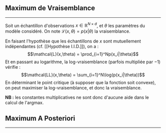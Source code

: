 

## Maximum de Vraisemblance

<hr>

Soit un échantillon d'observations $x\in\mathbb{R}^{N\times d}$, et $\theta$ les paramètres du modèle considéré. On note $\mathcal{L}(x,\theta) = p(x|\theta)$ la vraisemblance.

En faisant l'hypothèse que les échantillons de $x$ sont mutuellement indépendantes (cf. [[Hypothèse I.I.D.]]), on a :
$$\mathcal{L}(x,\theta) = \prod_{i=1}^Np(x_i|\theta)$$
Et en passant au logarithme, la log-vraisemblance (parfois multipliée par $-1$) vérifie :
$$\mathcal{LL}(x,\theta) = \sum_{i=1}^N\log(p(x_i|\theta))$$
En déterminant le point critique (à supposer que la fonction soit convexe), on peut maximiser la log-vraisemblance, et donc la vraisemblance.

**NB :** les constantes multiplicatives ne sont donc d'aucune aide dans le calcul de l'argmax.


## Maximum A Posteriori

<hr>

